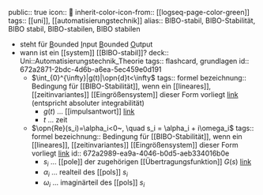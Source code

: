 public:: true
icon:: 🗿
inherit-color-icon-from:: [[logseq-page-color-green]]
tags:: [[uni]], [[automatisierungstechnik]] 
alias:: BIBO-stabil, BIBO-Stabilität, BIBO stabil, BIBO-stabilen, BIBO stabilen

- steht für <u>B</u>ounded <u>I</u>nput <u>B</u>ounded <u>O</u>utput
- wann ist ein [[system]] [[BIBO-stabil]]? 
  deck:: Uni::Automatisierungstechnik_Theorie
  tags:: flashcard, grundlagen
  id:: 672a2871-2bdc-4d6b-a6ea-5ec459e0d191
	- $\int_{0}^{\infty}|g(t)|\opn{d}t<\infty$
	  tags:: formel
	  bezeichnung:: Bedingung für [[BIBO-Stabilität]], wenn ein [[lineares]], [[zeitinvariantes]] [[Eingrößensystem]] dieser Form vorliegt [link](((6729bee5-385f-4bbf-ac7d-5f099188180c))) (entspricht absoluter integrabilität)
		- $g(t)$ ... [[impulsantwort]] [link](((672a3592-c9ec-4f08-a779-e8d980b3a932)))
		- $t$ ... zeit
	- $\opn{Re}(s_i)=\alpha_i<0~, \quad s_i = \alpha_i + i\omega_i$
	  tags:: formel
	  bezeichnung:: Bedingung für [[BIBO-Stabilität]], wenn ein [[lineares]], [[zeitinvariantes]] [[Eingrößensystem]] dieser Form vorliegt [link](((6729bee5-385f-4bbf-ac7d-5f099188180c)))
	  id:: 672a2989-ea9a-4046-b0d5-aeb334016b0e
		- $s_i$ ... [[pole]] der zugehörigen [[Übertragungsfunktion]] $G(s)$ [link](((67254498-19a4-47c4-a559-8bad13c5ebe3)))
		- $\alpha_i$ ... realteil des [[pols]] $s_i$
		- $\omega_i$ ... imaginärteil des [[pols]] $s_i$